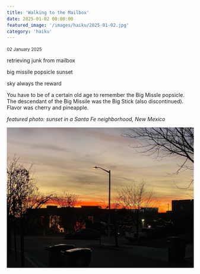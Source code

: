 ```yaml
---
title: 'Walking to the Mailbox'
date: 2025-01-02 00:00:00
featured_image: '/images/haiku/2025-01-02.jpg'
category: 'haiku'
---
```

<small>02 January 2025</small>

retrieving junk from mailbox 

big missile popsicle sunset 

sky always the reward



You have to be of a certain old age to remember the Big Missle popsicle. The descendant of the Big Missile was the Big Stick (also discontinued). Flavor was cherry and pineapple.




*featured photo: sunset in a Santa Fe neighborhood, New Mexico*

![Alt text]( /images/haiku/2025-01-02.jpg "sunset in Santa Fe neighborhood")